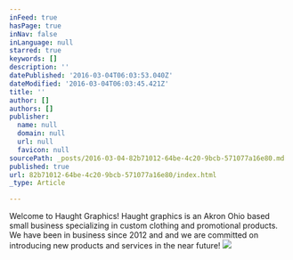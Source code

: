 ```yaml
---
inFeed: true
hasPage: true
inNav: false
inLanguage: null
starred: true
keywords: []
description: ''
datePublished: '2016-03-04T06:03:53.040Z'
dateModified: '2016-03-04T06:03:45.421Z'
title: ''
author: []
authors: []
publisher:
  name: null
  domain: null
  url: null
  favicon: null
sourcePath: _posts/2016-03-04-82b71012-64be-4c20-9bcb-571077a16e80.md
published: true
url: 82b71012-64be-4c20-9bcb-571077a16e80/index.html
_type: Article

---
```

Welcome to Haught Graphics!  Haught graphics is an Akron Ohio based small business specializing in custom clothing and promotional products.  We have been in business since 2012 and and we are committed on introducing new products and services in the near future! ![](https://the-grid-user-content.s3-us-west-2.amazonaws.com/39ef43a8-a65a-4470-9c57-a8f0f209b495.png)
